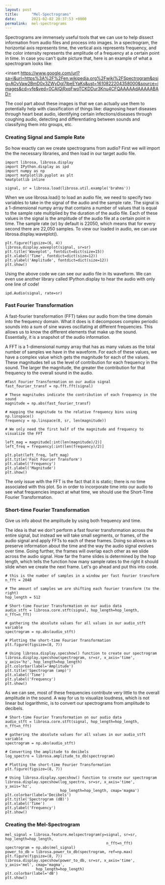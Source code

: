 ```yaml
---
layout: post
title:      "Mel-Spectrograms"
date:       2021-02-02 20:37:53 +0000
permalink:  mel-spectrograms
---
```


Spectrograms are immensely useful tools that we can use to help dissect information from audio files and process into images. In a spectrogram, the horizontal axis represents time, the vertical axis represents frequency, and the color intensity represents the amplitude of a frequency at a certain point in time. In case you can't quite picture that, here is an example of what a spectrogram looks like: 

<insert https://www.google.com/url?sa=i&url=https%3A%2F%2Fen.wikipedia.org%2Fwiki%2FSpectrogram&psig=AOvVaw2BmD0x3ZWyDgl7lbeEYaKs&ust=1610822204358000&source=images&cd=vfe&ved=0CAIQjRxqFwoTCKDDur3Knu4CFQAAAAAdAAAAABAD>

The cool part about these images is that we can actually use them to potentially help with classification of things like: diagnosing heart diseases through heart beat audio, identifying certain infections/diseases through coughing audio, detecting and differentiating between sounds and classifying them into groups, etc.

### Creating Signal and Sample Rate

So how exactly can we create spectrograms from audio? First we will import the the necessary libraries, and then load in our target audio file.

```
import librosa, librosa.display
import IPython.display as ipd
import numpy as np
import matplotlib.pyplot as plt
%matplotlib inline

signal, sr = librosa.load(librosa.util.example('brahms'))
```

When we use librosa.load() to load an audio file, we need to specify two variables to take in the signal of the audio and the sample rate. The signal is a 1-dimensional numpy array that contains a number of values that is equal to the sample rate multiplied by the duration of the audio file. Each of these values in the signal is the amplitude of the audio file at a certain point in time. The sample rate (sr) by default is 22050, which means that for every second there are 22,050 samples. To view our loaded in audio, we can use librosa.display.waveplot().

```
plt.figure(figsize=(6, 4))
librosa.display.waveplot(signal, sr=sr)
plt.title('Waveplot', fontdict=dict(size=15))
plt.xlabel('Time', fontdict=dict(size=12))
plt.ylabel('Amplitude', fontdict=dict(size=12))
plt.show()
```

<insert pic here>

Using the above code we can see our audio file in its waveform. We can even use another library called IPython.display to hear the audio with only one line of code!

```
ipd.Audio(signal, rate=sr)
```

### Fast Fourier Transformation

A fast-fourier transformation (FFT) takes our audio from the time domain into the frequency domain. What it does is it decomposes complex periodic sounds into a sum of sine waves oscillating at different frequencies. This allows us to know the different elements that make up the sound. Essentially, it is a snapshot of the audio information.

A FFT is a 1-dimensional numpy array that has as many values as the total number of samples we have in the waveform. For each of these values, we have a complex value which gets the magnitude for each of the values. These magnitudes tell us the level of contribution for each frequency in the sound. The larger the magnitude, the greater the contribution for that frequency to the overall sound in the audio.

```
#Fast Fourier Transformation on our audio signal
fast_fourier_transf = np.fft.fft(signal)

# These magnitudes indicate the contribution of each frequency in the sound
magnitude = np.abs(fast_fourier_transf)

# mapping the magnitude to the relative frequency bins using np.linspace()
frequency = np.linspace(0, sr, len(magnitude))

# We only need the first half of the magnitude and frequency to visualize the FFT

left_mag = magnitude[:int(len(magnitude)/2)]
left_freq = frequency[:int(len(frequency)/2)]

plt.plot(left_freq, left_mag)
plt.title('Fast Fourier Transform')
plt.xlabel('Frequency')
plt.ylabel('Magnitude')
plt.show()
```

The only issue with the FFT is the fact that it is static; there is no time associated with this plot. So in order to incorporate time into our audio to see what frequencies impact at what time, we should use the Short-Time Fourier Transformation.

### Short-time Fourier Transformation

Give us info about the amplitude by using both frequency and time. 

The idea is that we don't perform a fast fourier transformation across the entire signal, but instead we will take small segments, or frames, of the audio signal and apply FFTs to each of these frames. Doing so allows us to preserve information about the time and the way the audio signal evolves over time. Going further, the frames will overlap each other as we slide across the audio signal. How far the frame slides is determined by the hop length, which tells the function how many sample rates to the right it should slide when we create the next frame. Let's go ahead and put this into code.

```
# this is the number of samples in a window per fast fourier transform
n_fft = 2048

# The amount of samples we are shifting each fourier transform (to the right)
hop_length = 512

# Short-time Fourier Transformation on our audio data
audio_stft = librosa.core.stft(signal, hop_length=hop_length, n_fft=n_fft)

# gathering the absolute values for all values in our audio_stft variable
spectrogram = np.abs(audio_stft)

# Plotting the short-time Fourier Transformation
plt.figure(figsize=(8, 7))

# Using librosa.display.specshow() function to create our spectrogram
librosa.display.specshow(spectrogram, sr=sr, x_axis='time', y_axis='hz', hop_length=hop_length)
plt.colorbar(label='Amplitude')
plt.title('Spectrogram (amp)')
plt.xlabel('Time')
plt.ylabel('Frequency')
plt.show()
```

As we can see, most of these frequencies contribute very little to the overall amplitude in the sound. A way for us to visualize loudness, which is not linear but logarithmic, is to convert our spectrograms from amplitude to decibels. 

```
# Short-time Fourier Transformation on our audio data
audio_stft = librosa.core.stft(signal, hop_length=hop_length, n_fft=n_fft)

# gathering the absolute values for all values in our audio_stft variable
spectrogram = np.abs(audio_stft)

# Converting the amplitude to decibels
log_spectro = librosa.amplitude_to_db(spectrogram)

# Plotting the short-time Fourier Transformation
plt.figure(figsize=(8, 7))

# Using librosa.display.specshow() function to create our spectrogram
librosa.display.specshow(log_spectro, sr=sr, x_axis='time', y_axis='hz', 
                         hop_length=hop_length, cmap='magma')
plt.colorbar(label='Decibels')
plt.title('Spectrogram (dB)')
plt.xlabel('Time')
plt.ylabel('Frequency')
plt.show()
```

### Creating the Mel-Spectrogram



```
mel_signal = librosa.feature.melspectrogram(y=signal, sr=sr, hop_length=hop_length, 
                                              n_fft=n_fft)
spectrogram = np.abs(mel_signal)
power_to_db = librosa.power_to_db(spectrogram, ref=np.max)
plt.figure(figsize=(8, 7))
librosa.display.specshow(power_to_db, sr=sr, x_axis='time', y_axis='mel', cmap='magma', 
              hop_length=hop_length)
plt.colorbar(label='dB')
plt.show()
```
